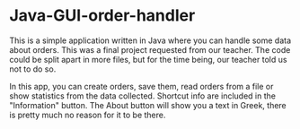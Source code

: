 # Java-GUI-order-handler
This is a simple application written in Java where you can handle some data about orders. This was a final project requested from our teacher.
The code could be split apart in more files, but for the time being, our teacher told us not to do so. 

In this app, you can create orders, save them, read orders from a file or show statistics from the data collected. Shortcut info are included in the "Information" button.
The About button will show you a text in Greek, there is pretty much no reason for it to be there.
